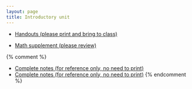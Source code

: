 ```yaml
---
layout: page
title: Introductory unit
---
```


* [Handouts (please print and bring to class)](/materials/intro.handouts.pdf)

* [Math supplement (please review)](/materials/math.handouts.pdf)

{% comment %} 
  * [Complete notes (for reference only, no need to print)](/materials/intro.complete.pdf)
  * [Complete notes (for reference only, no need to print)](/materials/math.complete.pdf)
{% endcomment %} 
